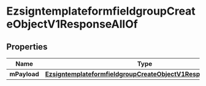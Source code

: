 

# EzsigntemplateformfieldgroupCreateObjectV1ResponseAllOf


## Properties

| Name | Type | Description | Notes |
|------------ | ------------- | ------------- | -------------|
|**mPayload** | [**EzsigntemplateformfieldgroupCreateObjectV1ResponseMPayload**](EzsigntemplateformfieldgroupCreateObjectV1ResponseMPayload.md) |  |  |



